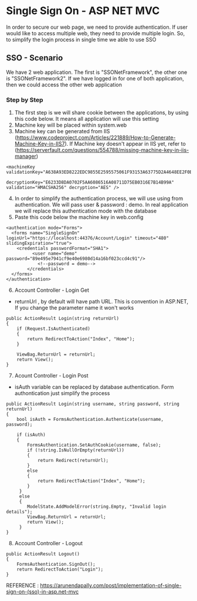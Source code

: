 # Single Sign On - ASP NET MVC
In order to secure our web page, we need to provide authentication. If user would like to access multiple web, they need to provide multiple login. So, to simplify the login process in single time we able to use SSO

## SSO - Scenario
We have 2 web application. The first is "SSONetFramework", the other one is "SSONetFramework2". If we have logged in for one of both application, then we could access the other web application

### Step by Step

1. The first step is we will share cookie between the applications, by using this code below. It means all application will use this setting
2. Machine key will be placed within system.web
3. Machine key can be generated from IIS (https://www.codeproject.com/Articles/221889/How-to-Generate-Machine-Key-in-IIS7). If Machine key doesn't appear in IIS yet, refer to (https://serverfault.com/questions/554788/missing-machine-key-in-iis-manager)

```
<machineKey validationKey="A638A93ED8222EDC9855E2595575061F93153A63775D2A4648EE2F0B051655097DDBA1CC6D8B580A268A07979E00D1F6DF8EAE3D0FA99229400EFACB6D80DD62"
					decryptionKey="E6233D8DA0702F5AA6086516A08711D75EB0316E7B14B99A" validation="HMACSHA256" decryption="AES" />
```

4. In order to simplify the authentication process, we will use using from authentication. We will pass user & password : demo. In real application we will replace this authentication mode with the database
5. Paste this code below the machine key in web.config

```
<authentication mode="Forms">
  <forms name="SingleSignOn" loginUrl="https://localhost:44376/Account/Login" timeout="480" slidingExpiration="true">
    <credentials passwordFormat="SHA1">
		  <user name="demo" password="89e495e7941cf9e40e6980d14a16bf023ccd4c91"/>
			<!--password = demo-->
		</credentials>
  </forms>
</authentication>
```

6. Account Controller - Login Get
- returnUrl , by default will have path URL. This is convention in ASP.NET, If you change the parameter name it won't works

```
public ActionResult Login(string returnUrl)
{
    if (Request.IsAuthenticated)
    {
        return RedirectToAction("Index", "Home");
    }

    ViewBag.ReturnUrl = returnUrl;
    return View();
}
```

7. Acount Controller - Login Post
- isAuth  variable can be replaced by database authentication. Form authontication just simplify the process

```
public ActionResult Login(string username, string password, string returnUrl)
{
    bool isAuth = FormsAuthentication.Authenticate(username, password);

    if (isAuth)
    {
        FormsAuthentication.SetAuthCookie(username, false);
        if (!string.IsNullOrEmpty(returnUrl))
        {
            return Redirect(returnUrl);
        }
        else
        {
            return RedirectToAction("Index", "Home");
        }
     }
     else
     {
        ModelState.AddModelError(string.Empty, "Invalid login details");
        ViewBag.ReturnUrl = returnUrl;
        return View();
     }
}
```

8. Account Controller - Logout

```
public ActionResult Logout()
{
    FormsAuthentication.SignOut();
    return RedirectToAction("Login");
}
 ```
 
 REFERENCE : https://arunendapally.com/post/implementation-of-single-sign-on-(sso)-in-asp.net-mvc
